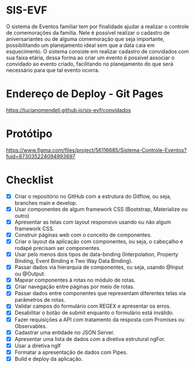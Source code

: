 # SIS-EVF

O sistema de Eventos familiar tem por finalidade ajudar a realizar o controle de comemorações da família. Nele é possível realizar o cadastro de aniversariantes ou de alguma comemoração que seja importante, possibilitando um planejamento ideal sem que a data caia em esquecimento.
O sistema consiste em realizar cadastro de convidados com sua faixa etária, dessa forma ao criar um evento é possível associar o convidado ao evento criado, facilitando no planejamento do que será necessário para que tal evento ocorra.


# Endereço de Deploy - Git Pages
https://lucianomendell.github.io/sis-evf/convidados

# Protótipo

https://www.figma.com/files/project/56116685/Sistema-Controle-Eventos?fuid=873035224094993697

# Checklist

- [x] Criar o repositório no GitHub com a estrutura do Gitflow, ou seja, branches main e develop.
- [x] Usar componentes de algum framework CSS (Bootstrap, Materialize ou outro)
- [x] Apresentar as telas com layout responsivo usando ou não algum framework CSS.
- [x] Construir páginas web com o conceito de componentes.
- [x] Criar o layout da aplicação com componentes, ou seja, o cabeçalho e rodapé precisam ser componentes.
- [x] Usar pelo menos dois tipos de data-binding (Interpolation, Property Binding, Event Binding e Two Way Data Binding).
- [x] Passar dados via hierarquia de componentes, ou seja, usando @Input ou @Output.
- [x] Mapear componentes à rotas no módulo de rotas.
- [x] Criar navegação entre páginas por meio de rotas.
- [x] Passar dados entre componentes que representam diferentes telas via parâmetros de rotas.
- [x] Validar campos do formulário com REGEX e apresentar os erros.
- [x] Desabilitar o botão de submit enquanto o formulário está inválido.
- [x] Fazer requisições a API com tratamento da resposta com Promises ou Observables.
- [x] Cadastrar uma entidade no JSON Server.
- [x] Apresentar uma lista de dados com a diretiva estrutural ngFor.
- [x] Usar a diretiva ngIf
- [x] Formatar a apresentação de dados com Pipes.
- [x] Build e deploy da aplicação.

